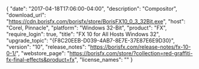 {
   "date": "2017-04-18T17:06:00-04:00",
   "description": "Compositor",
   "download_url": "https://cdn.borisfx.com/borisfx/store/BorisFX10_0_3_32Bit.exe",
   "host": "Corel, Pinnacle",
   "platform": "Windows 32-Bit",
   "product": "FX",
   "require_login": true,
   "title": "FX 10 for All Hosts Windows 32",
   "upgrade_topic": "{F8C20EEB-D039-4AB7-8E7E-37E87E6E9D30}",
   "version": "10",
   "release_notes": "https://borisfx.com/release-notes/fx-10-0-1/",
   "webstore_page": "https://borisfx.com/store/?collection=red-graffiti-fx-final-effects&product=fx",
   "license_names": ""
}

